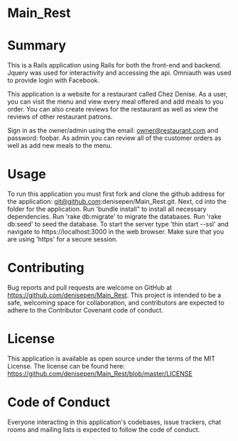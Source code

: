 
# Main_Rest

# Summary
This is a Rails application using Rails for both the front-end and backend. Jquery was used for interactivity and accessing the api.
Omniauth was used to provide login with Facebook.

This application is a website for a restaurant called Chez Denise. As a user, you can visit the menu and view every meal offered and add meals to you order. You can also create reviews for the restaurant as well as view the reviews of other restaurant patrons.

Sign in as the owner/admin using the email: owner@restaurant.com and password: foobar. As admin you can review all of the customer orders as well as add new meals to the menu.  

# Usage
To run this application you must first fork and clone the github address for the application: git@github.com:denisepen/Main_Rest.git. Next, cd into the folder for the application. Run 'bundle install" to install all necessary dependencies. Run 'rake db:migrate' to migrate the databases. Run 'rake db:seed' to seed the database. To start the server type 'thin start --ssl' and navigate to https://localhost:3000 in the web browser. Make sure that you are using 'https' for a secure session.

# Contributing
Bug reports and pull requests are welcome on GitHub at https://github.com/denisepen/Main_Rest. This project is intended to be a safe, welcoming space for collaboration, and contributors are expected to adhere to the Contributor Covenant code of conduct.

# License
This application is available as open source under the terms of the MIT License.
The license can be found here: https://github.com/denisepen/Main_Rest/blob/master/LICENSE

# Code of Conduct
Everyone interacting in this application's codebases, issue trackers, chat rooms and mailing lists is expected to follow the code of conduct.
